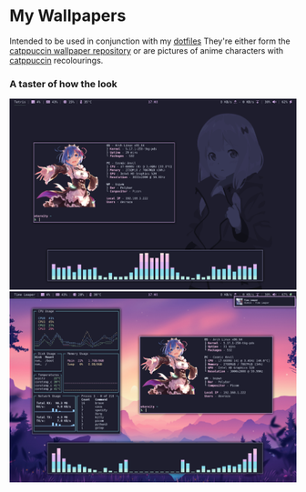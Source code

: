 # My Wallpapers
Intended to be used in conjunction with my [dotfiles](https://github.com/devraza/dotfiles)
They're either form the [catppuccin wallpaper repository](https://github.com/catppuccin/catppuccin) or are pictures of anime characters with [catppuccin](https://github.com/catppuccin/catppuccin) recolourings.

### A taster of how the look
![Shagiri Izumi](https://github.com/devraza/dotfiles/blob/main/screenshots/screenshot.png)
![Shaded Landscape](https://github.com/devraza/dotfiles/blob/main/screenshots/screenshot-alt.png)
